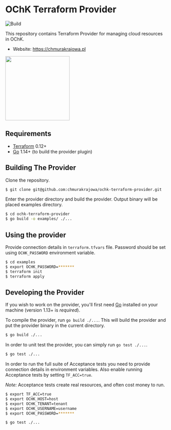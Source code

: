 OChK Terraform Provider
==================

![Build](https://github.com/chmurakrajowa/ochk-terraform-provider/workflows/Terraform%20Provider%20Checks/badge.svg?event=push)

This repository contains Terraform Provider for managing cloud resources in OChK. 

- Website: https://chmurakrajowa.pl

<img src="https://chmurakrajowa.pl/img/logotypes/chmura-krajowa-logo.svg" width="200px">

Requirements
------------

- [Terraform](https://www.terraform.io/downloads.html) 0.12+
- [Go](https://golang.org/doc/install) 1.14+ (to build the provider plugin)

Building The Provider
---------------------

Clone the repository.

```sh
$ git clone git@github.com:chmurakrajowa/ochk-terraform-provider.git
```

Enter the provider directory and build the provider. Output binary will be placed examples directory.

```sh
$ cd ochk-terraform-provider
$ go build -o examples/ ./...
```

Using the provider
----------------------

Provide connection details in `terraform.tfvars` file. Password should be set using `OCHK_PASSWORD` environment variable.

```sh
$ cd examples
$ export OCHK_PASSWORD=*******
$ terraform init
$ terraform apply
```

Developing the Provider
---------------------------

If you wish to work on the provider, you'll first need [Go](http://www.golang.org) installed on your machine (version 1.13+ is *required*).

To compile the provider, run `go build ./...`. This will build the provider and put the provider binary in the current directory.

```sh
$ go build ./...
```

In order to unit test the provider, you can simply run `go test ./...`.

```sh
$ go test ./...
```

In order to run the full suite of Acceptance tests you need to provide connection details in environment variables. Also enable running Acceptance tests by setting `TF_ACC=true`.

*Note:* Acceptance tests create real resources, and often cost money to run.

```sh
$ export TF_ACC=true
$ export OCHK_HOST=host
$ export OCHK_TENANT=tenant
$ export OCHK_USERNAME=username
$ export OCHK_PASSWORD=*******

$ go test ./...
```